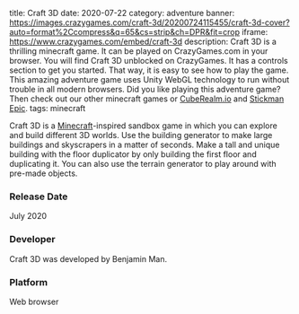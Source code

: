 title: Craft 3D
date: 2020-07-22
category: adventure
banner: https://images.crazygames.com/craft-3d/20200724115455/craft-3d-cover?auto=format%2Ccompress&q=65&cs=strip&ch=DPR&fit=crop
iframe: https://www.crazygames.com/embed/craft-3d
description: Craft 3D is a thrilling minecraft game. It can be played on CrazyGames.com in your browser. You will find Craft 3D unblocked on CrazyGames. It has a controls section to get you started. That way, it is easy to see how to play the game. This amazing adventure game uses Unity WebGL technology to run without trouble in all modern browsers. Did you like playing this adventure game? Then check out our other minecraft games or <a href='https://www.crazygames.com/game/cuberealm-io' target='_blank'>CubeRealm.io</a> and <a href='https://www.crazygames.com/game/stickman-epic' target='_blank'>Stickman Epic</a>.
tags: minecraft

Craft 3D is a <a href="https://www.crazygames.com/t/minecraft" target="_blank">Minecraft</a>-inspired sandbox game in which you can explore and build different 3D worlds. Use the building generator to make large buildings and skyscrapers in a matter of seconds. Make a tall and unique building with the floor duplicator by only building the first floor and duplicating it. You can also use the terrain generator to play around with pre-made objects.



<h3>Release Date</h3>
July 2020

<h3>Developer</h3>
Craft 3D was developed by Benjamin Man.

<h3>Platform</h3>
Web browser
        